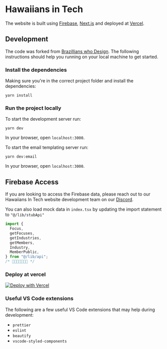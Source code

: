 # Hawaiians in Tech

The website is built using [Firebase](https://console.firebase.google.com/), [Next.js](https://nextjs.org/) and deployed at [Vercel](https://vercel.com/).

## Development

The code was forked from [Brazillians who Design](https://brazilianswho.design/). The following instructions should help you running on your local machine to get started.

### Install the dependencies

Making sure you're in the correct project folder and install the dependencies:

```
yarn install
```

### Run the project locally

To start the development server run:

```
yarn dev
```

In your browser, open `localhost:3000`.

To start the email templating server run:

```
yarn dev:email
```

In your browser, open `localhost:3000`.

## Firebase Access

If you are looking to access the Firebase data, please reach out to our Hawaiians In Tech website development team on our [Discord](https://discord.gg/p7338Z5MJQ).

You can also load mock data in `index.tsx` by updating the import statement to `"@/lib/stubApi"`

```javascript
import {
  Focus,
  getFocuses,
  getIndustries,
  getMembers,
  Industry,
  MemberPublic,
} from "@/lib/api";
/* 🔺🔺🔺🔺🔺🔺🔺 */
```

### Deploy at vercel

[![Deploy with Vercel](https://vercel.com/button)](https://vercel.com/import/project?template=https%3A%2F%2Fgithub.com%2Fhawaiians%2Fhawaiiansintech)

### Useful VS Code extensions

The following are a few useful VS Code extensions that may help during development:

- `prettier`
- `eslint`
- `beautify`
- `vscode-styled-components`
